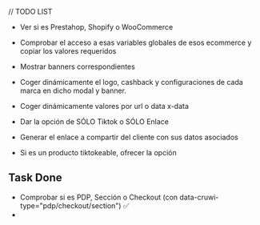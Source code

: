 // TODO LIST

- Ver si es Prestahop, Shopify o WooCommerce
- Comprobar el acceso a esas variables globales de esos ecommerce y copiar los valores requeridos
- Mostrar banners correspondientes
- Coger dinámicamente el logo, cashback y configuraciones de cada marca en dicho modal y banner.
- Coger dinámicamente valores por url o data x-data
- Dar la opción de SÓLO Tiktok o SÓLO Enlace

- Generar el enlace a compartir del cliente con sus datos asociados
- Si es un producto tiktokeable, ofrecer la opción


## Task Done
- Comprobar si es PDP, Sección o Checkout (con data-cruwi-type="pdp/checkout/section") ✅ 
- 